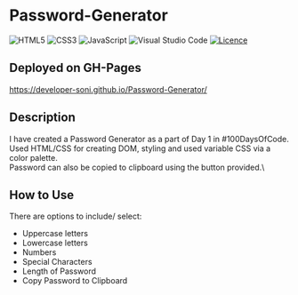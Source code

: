 # Password-Generator
![HTML5](https://img.shields.io/badge/html5-%23E34F26.svg?style=for-the-badge&logo=html5&logoColor=white)
![CSS3](https://img.shields.io/badge/css3-%231572B6.svg?style=for-the-badge&logo=css3&logoColor=white)
![JavaScript](https://img.shields.io/badge/javascript-%23323330.svg?style=for-the-badge&logo=javascript&logoColor=%23F7DF1E)
![Visual Studio Code](https://img.shields.io/badge/Visual%20Studio%20Code-0078d7.svg?style=for-the-badge&logo=visual-studio-code&logoColor=white)
[![Licence](https://img.shields.io/github/license/Ileriayo/markdown-badges?style=for-the-badge)](./LICENSE)

## Deployed on GH-Pages
https://developer-soni.github.io/Password-Generator/

## Description
I have created a Password Generator as a part of Day 1 in #100DaysOfCode.\
Used HTML/CSS for creating DOM, styling and used variable CSS via a color palette.\
Password can also be copied to clipboard using the button provided.\

## How to Use
There are options to include/ select:
* Uppercase letters 
* Lowercase letters
* Numbers 
* Special Characters
* Length of Password
* Copy Password to Clipboard
